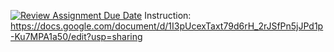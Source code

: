 [![Review Assignment Due Date](https://classroom.github.com/assets/deadline-readme-button-24ddc0f5d75046c5622901739e7c5dd533143b0c8e959d652212380cedb1ea36.svg)](https://classroom.github.com/a/QtHFKKLI)
Instruction: https://docs.google.com/document/d/1I3pUcexTaxt79d6rH_2rJSfPn5jJPd1p-Ku7MPA1a50/edit?usp=sharing
